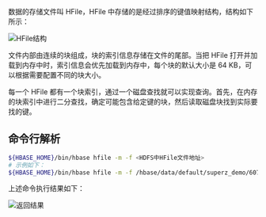 数据的存储文件叫 HFile，HFile 中存储的是经过排序的键值映射结构，结构如下所示：

![HFile结构](D:\superz\BigData-A-Question\HBase\images\HFilev1.png)

文件内部由连续的块组成，块的索引信息存储在文件的尾部。当把 HFile 打开并加载到内存中时，索引信息会优先加载到内存中，每个块的默认大小是 64 KB，可以根据需要配置不同的块大小。

每一个 HFile 都有一个块索引，通过一个磁盘查找就可以实现查询。首先，在内存的块索引中进行二分查找，确定可能包含给定键的块，然后读取磁盘块找到实际要找的键。

## 命令行解析

```sh
${HBASE_HOME}/bin/hbase hfile -m -f <HDFS中HFile文件地址>
# 示例如下：
${HBASE_HOME}/bin/hbase hfile -m -f /hbase/data/default/superz_demo/6073d66131d693a5f924c0f33751c917/baseinfo/8a433657a99042e5b964f2eca93c0575
```

上述命令执行结果如下：

![返回结果](D:\superz\BigData-A-Question\HBase\images\1563343270999.png)

